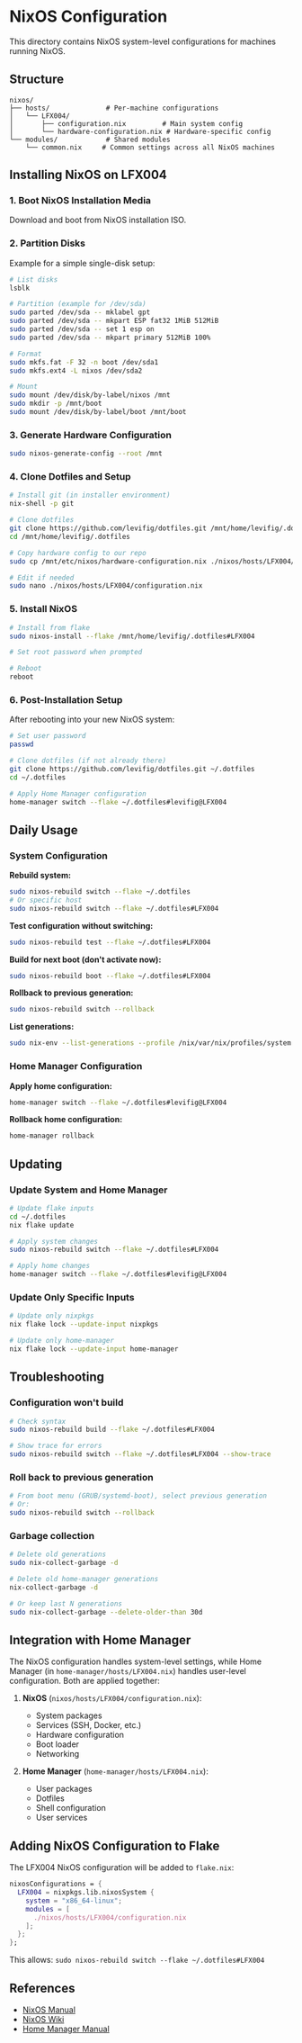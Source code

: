# NixOS Configuration

This directory contains NixOS system-level configurations for machines running NixOS.

## Structure

```
nixos/
├── hosts/              # Per-machine configurations
│   └── LFX004/
│       ├── configuration.nix         # Main system config
│       └── hardware-configuration.nix # Hardware-specific config
└── modules/            # Shared modules
    └── common.nix     # Common settings across all NixOS machines
```

## Installing NixOS on LFX004

### 1. Boot NixOS Installation Media

Download and boot from NixOS installation ISO.

### 2. Partition Disks

Example for a simple single-disk setup:

```bash
# List disks
lsblk

# Partition (example for /dev/sda)
sudo parted /dev/sda -- mklabel gpt
sudo parted /dev/sda -- mkpart ESP fat32 1MiB 512MiB
sudo parted /dev/sda -- set 1 esp on
sudo parted /dev/sda -- mkpart primary 512MiB 100%

# Format
sudo mkfs.fat -F 32 -n boot /dev/sda1
sudo mkfs.ext4 -L nixos /dev/sda2

# Mount
sudo mount /dev/disk/by-label/nixos /mnt
sudo mkdir -p /mnt/boot
sudo mount /dev/disk/by-label/boot /mnt/boot
```

### 3. Generate Hardware Configuration

```bash
sudo nixos-generate-config --root /mnt
```

### 4. Clone Dotfiles and Setup

```bash
# Install git (in installer environment)
nix-shell -p git

# Clone dotfiles
git clone https://github.com/levifig/dotfiles.git /mnt/home/levifig/.dotfiles
cd /mnt/home/levifig/.dotfiles

# Copy hardware config to our repo
sudo cp /mnt/etc/nixos/hardware-configuration.nix ./nixos/hosts/LFX004/

# Edit if needed
sudo nano ./nixos/hosts/LFX004/configuration.nix
```

### 5. Install NixOS

```bash
# Install from flake
sudo nixos-install --flake /mnt/home/levifig/.dotfiles#LFX004

# Set root password when prompted

# Reboot
reboot
```

### 6. Post-Installation Setup

After rebooting into your new NixOS system:

```bash
# Set user password
passwd

# Clone dotfiles (if not already there)
git clone https://github.com/levifig/dotfiles.git ~/.dotfiles
cd ~/.dotfiles

# Apply Home Manager configuration
home-manager switch --flake ~/.dotfiles#levifig@LFX004
```

## Daily Usage

### System Configuration

**Rebuild system:**
```bash
sudo nixos-rebuild switch --flake ~/.dotfiles
# Or specific host
sudo nixos-rebuild switch --flake ~/.dotfiles#LFX004
```

**Test configuration without switching:**
```bash
sudo nixos-rebuild test --flake ~/.dotfiles#LFX004
```

**Build for next boot (don't activate now):**
```bash
sudo nixos-rebuild boot --flake ~/.dotfiles#LFX004
```

**Rollback to previous generation:**
```bash
sudo nixos-rebuild switch --rollback
```

**List generations:**
```bash
sudo nix-env --list-generations --profile /nix/var/nix/profiles/system
```

### Home Manager Configuration

**Apply home configuration:**
```bash
home-manager switch --flake ~/.dotfiles#levifig@LFX004
```

**Rollback home configuration:**
```bash
home-manager rollback
```

## Updating

### Update System and Home Manager

```bash
# Update flake inputs
cd ~/.dotfiles
nix flake update

# Apply system changes
sudo nixos-rebuild switch --flake ~/.dotfiles#LFX004

# Apply home changes
home-manager switch --flake ~/.dotfiles#levifig@LFX004
```

### Update Only Specific Inputs

```bash
# Update only nixpkgs
nix flake lock --update-input nixpkgs

# Update only home-manager
nix flake lock --update-input home-manager
```

## Troubleshooting

### Configuration won't build

```bash
# Check syntax
sudo nixos-rebuild build --flake ~/.dotfiles#LFX004

# Show trace for errors
sudo nixos-rebuild switch --flake ~/.dotfiles#LFX004 --show-trace
```

### Roll back to previous generation

```bash
# From boot menu (GRUB/systemd-boot), select previous generation
# Or:
sudo nixos-rebuild switch --rollback
```

### Garbage collection

```bash
# Delete old generations
sudo nix-collect-garbage -d

# Delete old home-manager generations
nix-collect-garbage -d

# Or keep last N generations
sudo nix-collect-garbage --delete-older-than 30d
```

## Integration with Home Manager

The NixOS configuration handles system-level settings, while Home Manager (in `home-manager/hosts/LFX004.nix`) handles user-level configuration. Both are applied together:

1. **NixOS** (`nixos/hosts/LFX004/configuration.nix`):
   - System packages
   - Services (SSH, Docker, etc.)
   - Hardware configuration
   - Boot loader
   - Networking

2. **Home Manager** (`home-manager/hosts/LFX004.nix`):
   - User packages
   - Dotfiles
   - Shell configuration
   - User services

## Adding NixOS Configuration to Flake

The LFX004 NixOS configuration will be added to `flake.nix`:

```nix
nixosConfigurations = {
  LFX004 = nixpkgs.lib.nixosSystem {
    system = "x86_64-linux";
    modules = [
      ./nixos/hosts/LFX004/configuration.nix
    ];
  };
};
```

This allows: `sudo nixos-rebuild switch --flake ~/.dotfiles#LFX004`

## References

- [NixOS Manual](https://nixos.org/manual/nixos/stable/)
- [NixOS Wiki](https://nixos.wiki/)
- [Home Manager Manual](https://nix-community.github.io/home-manager/)
